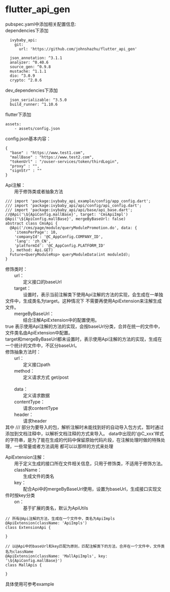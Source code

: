 # flutter_api_gen
pubspec.yaml中添加相关配置信息:<br/>
dependencies下添加<br/>
```
  ivybaby_api:
    git:
      url: 'https://github.com/johnshazhu/flutter_api_gen'
  
  json_annotation: ^3.1.1
  analyzer: ^0.40.6
  source_gen: ^0.9.8
  mustache: ^1.1.1
  dio: ^3.0.9
  crypto: ^2.0.6
```
dev_dependencies下添加<br/>
```
  json_serializable: ^3.5.0
  build_runner: ^1.10.6
```
flutter下添加<br/>
```
assets:
    - assets/config.json
```
config.json基本内容：<br/>
```
{
  "base" : "https://www.test1.com",
  "mallBase" : "https://www.test2.com",
  "tokenUrl" : "/ouser-services/token/thirdLogin",
  "proxy" : "",
  "signStr" : ""
}
```

Api注解：<br/>
&ensp;&ensp;&ensp;&ensp;用于修饰类或者抽象方法<br/>
```
/// import 'package:ivybaby_api_example/config/app_config.dart';
/// import 'package:ivybaby_api/api/config/api_config.dart';
/// import 'package:ivybaby_api/api/base/api_base.dart';
//@Api('\${ApiConfig.mallBase}', target: 'CmsApiImpl')
@Api('\${ApiConfig.mallBase}', mergeByBaseUrl: false)
abstract class CmsApi {
  @Api('/cms/page/module/queryModulePromotion.do', data: {
    'itemsPerPage': 10,
    'companyId': '@C_AppConfig.COMPANY_ID',
    'lang': 'zh_CN',
    'platformId': '@C_AppConfig.PLATFORM_ID'
  }, method: Api.GET)
  Future<QueryModuleRsp> queryModuleData(int moduleId);
}
```
修饰类时：<br/>
&ensp;&ensp;&ensp;&ensp;url：<br/>
&ensp;&ensp;&ensp;&ensp;&ensp;&ensp;&ensp;&ensp;定义接口的baseUrl<br/>
&ensp;&ensp;&ensp;&ensp;target：<br/>
&ensp;&ensp;&ensp;&ensp;&ensp;&ensp;&ensp;&ensp;设置时，表示当前注解类下使用Api注解的方法的实现，会生成在一单独文件中，生成类名为target。这种情况下
        不需要再使用ApiExtension来注解生成文件。<br/>
&ensp;&ensp;&ensp;&ensp;mergeByBaseUrl：<br/>
&ensp;&ensp;&ensp;&ensp;&ensp;&ensp;&ensp;&ensp;结合注解ApiExtension中的配置使用。<br/>
        true 表示使用Api注解的方法的实现，会按baseUrl分类，合并在统一的文件中，文件类名由ApiExtension中配置。<br/>
    target和mergeByBaseUrl都未设置时，表示使用Api注解的方法的实现，生成在一个统计的文件中，不区分baseUrl。<br/>
修饰抽象方法时：<br/>
&ensp;&ensp;&ensp;&ensp;url：<br/>
&ensp;&ensp;&ensp;&ensp;&ensp;&ensp;&ensp;&ensp;定义接口path<br/>
&ensp;&ensp;&ensp;&ensp;method：<br/>
&ensp;&ensp;&ensp;&ensp;&ensp;&ensp;&ensp;&ensp;定义请求方式 get/post  <br/>  
&ensp;&ensp;&ensp;&ensp;data：<br/>
&ensp;&ensp;&ensp;&ensp;&ensp;&ensp;&ensp;&ensp;定义请求数据<br/>
&ensp;&ensp;&ensp;&ensp;contentType：<br/>
&ensp;&ensp;&ensp;&ensp;&ensp;&ensp;&ensp;&ensp;请求contentType<br/>
&ensp;&ensp;&ensp;&ensp;header：<br/>
&ensp;&ensp;&ensp;&ensp;&ensp;&ensp;&ensp;&ensp;请求header<br/>
其中 /// 部分为要导入的包，解析注解时未能找到好的自动导入包方式，暂时通过添加到文档注释中，以解析文档注释的方式来导入。
data中出现的'@C_xxx'样式的字符串，是为了能在生成的代码中保留原始代码片段，在注解处理时做的特殊处理，一些常量或者方法调用
都可以以那样的方式来处理<br/>

ApiExtension注解：<br/>
&ensp;&ensp;&ensp;&ensp;用于定义生成的接口所在文件相关信息，只用于修饰类，不适用于修饰方法。<br/>
&ensp;&ensp;&ensp;&ensp;className：<br/>
&ensp;&ensp;&ensp;&ensp;&ensp;&ensp;&ensp;&ensp;生成文件的类名<br/>
&ensp;&ensp;&ensp;&ensp;key：<br/>
&ensp;&ensp;&ensp;&ensp;&ensp;&ensp;&ensp;&ensp;配合Api中的mergeByBaseUrl使用，设置为baseUrl，生成接口实现文件时按key分类<br/>
&ensp;&ensp;&ensp;&ensp;on：<br/>
&ensp;&ensp;&ensp;&ensp;&ensp;&ensp;&ensp;&ensp;基于扩展的类名，默认为ApiUtils   <br/>
```
// 所有@Api注解的方法，生成在一个文件中，类名为ApiImpls
@ApiExtension(className: 'ApiImpls')
class ExtensionApi {

}

// 以@Api中的baseUrl和key匹配为原则，匹配注解类下的方法，合并在一个文件中，文件类名为className
@ApiExtension(className: 'MallApiImpls', key: '\${ApiConfig.mallBase}')
class MallApis {

}
```
具体使用可参考example